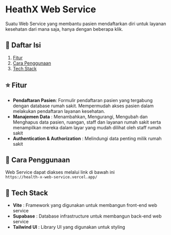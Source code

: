 # HeathX Web Service
Suatu Web Service yang membantu pasien mendaftarkan diri untuk layanan kesehatan dari mana saja, hanya dengan beberapa klik.

## 📃 Daftar Isi
1. [Fitur](#fitur)
2. [Cara Penggunaan](#how-to)
3. [Tech Stack](#tech)
   
## ⭐ Fitur
<a name="fitur"></a>
- **Pendaftaran Pasien**: Formulir pendaftaran pasien yang tergabung dengan database rumah sakit. Mempermudah akses pasien dalam melakukan pendaftaran layanan kesehatan.
- **Manajemen Data** : Menambahkan, Mengurangi, Mengubah dan Menghapus data pasien, ruangan, staff dan layanan rumah sakit serta menampilkan mereka dalam layar yang mudah dilihat oleh staff rumah sakit
- **Authentication & Authorization** : Melindungi data penting milik rumah sakit

## 📕 Cara Penggunaan
<a name="how-to"></a>
Web Service dapat diakses melalui link di bawah ini <br>
`https://health-x-web-service.vercel.app/`

## 🤖 Tech Stack
<a name="tech"></a>
- **Vite** : Framework yang digunakan untuk membangun front-end web service
- **Supabase** : Database infrastructure untuk membangun back-end web service
- **Tailwind UI** : Library UI yang digunakan untuk styling
